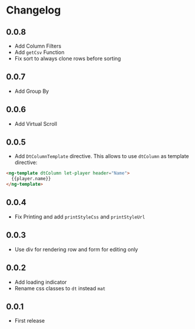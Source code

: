 # Changelog

## 0.0.8

- Add Column Filters
- Add `getCsv` Function
- Fix sort to always clone rows before sorting

## 0.0.7

- Add Group By

## 0.0.6

- Add Virtual Scroll

## 0.0.5

- Add `DtColumnTemplate` directive. This allows to use `dtColumn` as template directive:

```html
<ng-template dtColumn let-player header="Name">
  {{player.name}}
</ng-template>
```

## 0.0.4

- Fix Printing and add `printStyleCss` and `printStyleUrl`

## 0.0.3

- Use div for rendering row and form for editing only

## 0.0.2

- Add loading indicator
- Rename css classes to `dt` instead `mat`

## 0.0.1

- First release
